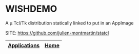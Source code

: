 # WISHDEMO
 
 A μ Tcl/Tk distribution statically linked to put in an AppImage 
 
 SITE: https://github.com/julien-montmartin/statcl

 | [Applications](https://portable-linux-apps.github.io/apps.html) | [Home](https://portable-linux-apps.github.io)
 | --- | --- |
